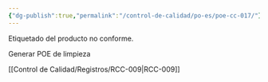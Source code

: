 ```yaml
---
{"dg-publish":true,"permalink":"/control-de-calidad/po-es/poe-cc-017/"}
---
```


Etiquetado del producto no conforme.

Generar POE de limpieza

[[Control de Calidad/Registros/RCC-009\|RCC-009]]

